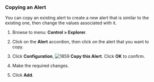 ### Copying an Alert

You can copy an existing alert to create a new alert that is similar to the existing one, then change the values associated with it.

1. Browse to menu: **Control > Explorer**.

2. Click on the **Alert** accordion, then click on the alert that you
    want to copy.

3. Click **Configuration**, ![1859](../images/1859.png) **Copy this Alert**. Click **OK** to confirm.

4. Make the required changes.

5. Click **Add**.
